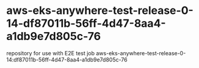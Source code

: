 # aws-eks-anywhere-test-release-0-14-df87011b-56ff-4d47-8aa4-a1db9e7d805c-76
repository for use with E2E test job aws-eks-anywhere-test-release-0-14:df87011b-56ff-4d47-8aa4-a1db9e7d805c-76
